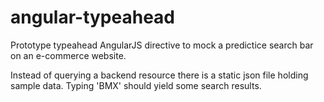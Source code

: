 # angular-typeahead
Prototype typeahead AngularJS directive to mock a predictice search bar on an e-commerce website.

Instead of querying a backend resource there is a static json file holding sample data. Typing 'BMX' should yield some search results.
